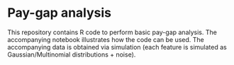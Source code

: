 # Pay-gap analysis
This repository contains R code to perform basic pay-gap analysis. The accompanying notebook illustrates how the code can be used. The accompanying data is obtained via simulation (each feature is simulated as Gaussian/Multinomial distributions + noise).
